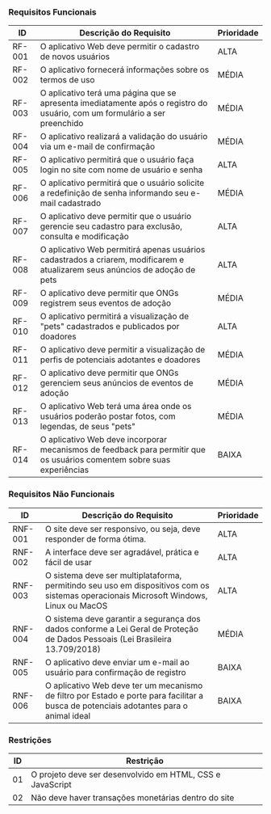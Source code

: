 ### Requisitos Funcionais

| ID     | Descrição do Requisito                                                                                                | Prioridade |
| ------ | ----------------------------------------------------------------------------------------------------------------------| ---------- |
| RF-001 | O aplicativo Web deve permitir o cadastro de novos usuários                                                           | ALTA       |
| RF-002 | O aplicativo fornecerá informações sobre os termos de uso                                                             | MÉDIA      |
| RF-003 | O aplicativo terá uma página que se apresenta imediatamente após o registro do usuário, com um formulário a ser preenchido | MÉDIA     |
| RF-004 | O aplicativo realizará a validação do usuário via um e-mail de confirmação                                            | MÉDIA      |
| RF-005 | O aplicativo permitirá que o usuário faça login no site com nome de usuário e senha                                   | ALTA       |
| RF-006 | O aplicativo permitirá que o usuário solicite a redefinição de senha informando seu e-mail cadastrado                 | MÉDIA      |
| RF-007 | O aplicativo deve permitir que o usuário gerencie seu cadastro para exclusão, consulta e modificação                  | ALTA       |
| RF-008 | O aplicativo Web permitirá apenas usuários cadastrados a criarem, modificarem e atualizarem seus anúncios de adoção de pets | ALTA       |
| RF-009 | O aplicativo deve permitir que ONGs registrem seus eventos de adoção                                                  | MÉDIA      |
| RF-010 | O aplicativo permitirá a visualização de "pets" cadastrados e publicados por doadores                                 | ALTA       |
| RF-011 | O aplicativo deve permitir a visualização de perfis de potenciais adotantes e doadores                                | MÉDIA      |
| RF-012 | O aplicativo deve permitir que ONGs gerenciem seus anúncios de eventos de adoção                                      | MÉDIA      |
| RF-013 | O aplicativo Web terá uma área onde os usuários poderão postar fotos, com legendas, de seus "pets"                    | MÉDIA      |
| RF-014 | O aplicativo Web deve incorporar mecanismos de feedback para permitir que os usuários comentem sobre suas experiências| BAIXA      |

### Requisitos Não Funcionais

| ID      | Descrição do Requisito                                                                                                                  | Prioridade |
| ------- | --------------------------------------------------------------------------------------------------------------------------------------- | ---------- |
| RNF-001 | O site deve ser responsivo, ou seja, deve responder de forma ótima.                                                                     | ALTA     |
| RNF-002 | A interface deve ser agradável, prática e fácil de usar                                                                                 | ALTA       |
| RNF-003 | O sistema deve ser multiplataforma, permitindo seu uso em dispositivos com os sistemas operacionais Microsoft Windows, Linux ou MacOS   | ALTA       |
| RNF-004 | O sistema deve garantir a segurança dos dados conforme a Lei Geral de Proteção de Dados Pessoais (Lei Brasileira 13.709/2018)           | MÉDIA     |
| RNF-005 | O aplicativo deve enviar um e-mail ao usuário para confirmação de registro                                                              | BAIXA      |
| RNF-006 | O aplicativo Web deve ter um mecanismo de filtro por Estado e porte para facilitar a busca de potenciais adotantes para o animal ideal  | BAIXA      |

### Restrições

| ID  | Restrição                                                |
| --- | -------------------------------------------------------- |
| 01 | O projeto deve ser desenvolvido em HTML, CSS e JavaScript |
| 02  | Não deve haver transações monetárias dentro do site      |

